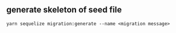 ## generate skeleton of seed file
```
yarn sequelize migration:generate --name <migration message>
```